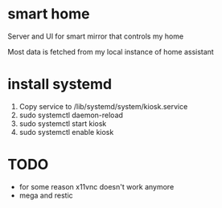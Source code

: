 # smart home

Server and UI for smart mirror that controls my home

Most data is fetched from my local instance of home assistant

# install systemd
1. Copy service to /lib/systemd/system/kiosk.service
2. sudo systemctl daemon-reload
3. sudo systemctl start kiosk
4. sudo systemctl enable kiosk

# TODO
- for some reason x11vnc doesn't work anymore
- mega and restic
